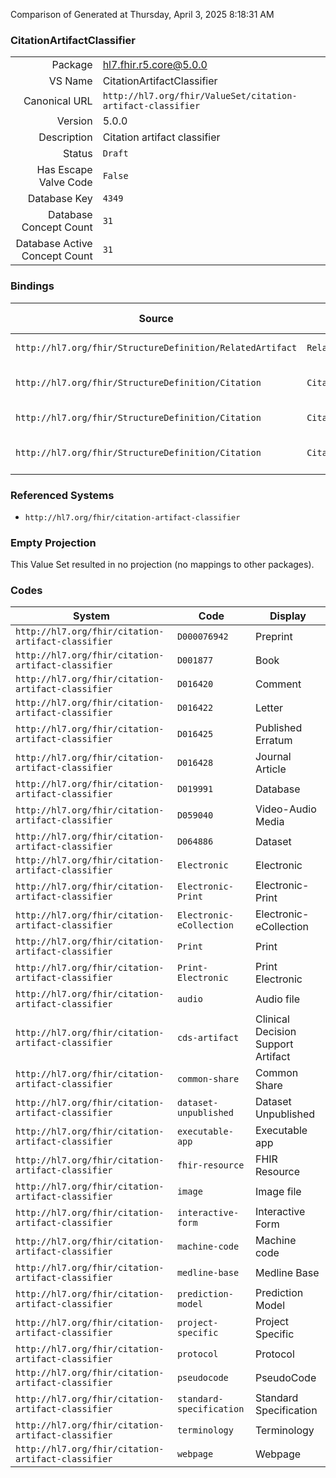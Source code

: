 Comparison of 
Generated at Thursday, April 3, 2025 8:18:31 AM

### CitationArtifactClassifier

|      |     |
| ---: | --- |
| Package | hl7.fhir.r5.core@5.0.0 |
| VS Name | CitationArtifactClassifier |
| Canonical URL | `http://hl7.org/fhir/ValueSet/citation-artifact-classifier` |
| Version | 5.0.0 |
| Description | Citation artifact classifier |
| Status | `Draft` |
| Has Escape Valve Code | `False` |
| Database Key | `4349` |
| Database Concept Count | `31` |
| Database Active Concept Count | `31` |
### Bindings

| Source | Element | Binding | Strength | Element Short |
| ------ | ------- | ------- | -------- | ------------- |
| `http://hl7.org/fhir/StructureDefinition/RelatedArtifact` | `RelatedArtifact.classifier` | `http://hl7.org/fhir/ValueSet/citation-artifact-classifier` | `Example` | Additional classifiers |
| `http://hl7.org/fhir/StructureDefinition/Citation` | `Citation.classification.classifier` | `http://hl7.org/fhir/ValueSet/citation-artifact-classifier` | `Example` | The specific classification value |
| `http://hl7.org/fhir/StructureDefinition/Citation` | `Citation.citedArtifact.relatesTo.classifier` | `http://hl7.org/fhir/ValueSet/citation-artifact-classifier` | `Extensible` | Additional classifiers |
| `http://hl7.org/fhir/StructureDefinition/Citation` | `Citation.citedArtifact.classification.classifier` | `http://hl7.org/fhir/ValueSet/citation-artifact-classifier` | `Example` | The specific classification value |

### Referenced Systems

* `http://hl7.org/fhir/citation-artifact-classifier`
### Empty Projection

This Value Set resulted in no projection (no mappings to other packages).

### Codes

| System | Code | Display |
| ------ | ---- | ------- |
| `http://hl7.org/fhir/citation-artifact-classifier` | `D000076942` | Preprint |
| `http://hl7.org/fhir/citation-artifact-classifier` | `D001877` | Book |
| `http://hl7.org/fhir/citation-artifact-classifier` | `D016420` | Comment |
| `http://hl7.org/fhir/citation-artifact-classifier` | `D016422` | Letter |
| `http://hl7.org/fhir/citation-artifact-classifier` | `D016425` | Published Erratum |
| `http://hl7.org/fhir/citation-artifact-classifier` | `D016428` | Journal Article |
| `http://hl7.org/fhir/citation-artifact-classifier` | `D019991` | Database |
| `http://hl7.org/fhir/citation-artifact-classifier` | `D059040` | Video-Audio Media |
| `http://hl7.org/fhir/citation-artifact-classifier` | `D064886` | Dataset |
| `http://hl7.org/fhir/citation-artifact-classifier` | `Electronic` | Electronic |
| `http://hl7.org/fhir/citation-artifact-classifier` | `Electronic-Print` | Electronic-Print |
| `http://hl7.org/fhir/citation-artifact-classifier` | `Electronic-eCollection` | Electronic-eCollection |
| `http://hl7.org/fhir/citation-artifact-classifier` | `Print` | Print |
| `http://hl7.org/fhir/citation-artifact-classifier` | `Print-Electronic` | Print Electronic |
| `http://hl7.org/fhir/citation-artifact-classifier` | `audio` | Audio file |
| `http://hl7.org/fhir/citation-artifact-classifier` | `cds-artifact` | Clinical Decision Support Artifact |
| `http://hl7.org/fhir/citation-artifact-classifier` | `common-share` | Common Share |
| `http://hl7.org/fhir/citation-artifact-classifier` | `dataset-unpublished` | Dataset Unpublished |
| `http://hl7.org/fhir/citation-artifact-classifier` | `executable-app` | Executable app |
| `http://hl7.org/fhir/citation-artifact-classifier` | `fhir-resource` | FHIR Resource |
| `http://hl7.org/fhir/citation-artifact-classifier` | `image` | Image file |
| `http://hl7.org/fhir/citation-artifact-classifier` | `interactive-form` | Interactive Form |
| `http://hl7.org/fhir/citation-artifact-classifier` | `machine-code` | Machine code |
| `http://hl7.org/fhir/citation-artifact-classifier` | `medline-base` | Medline Base |
| `http://hl7.org/fhir/citation-artifact-classifier` | `prediction-model` | Prediction Model |
| `http://hl7.org/fhir/citation-artifact-classifier` | `project-specific` | Project Specific |
| `http://hl7.org/fhir/citation-artifact-classifier` | `protocol` | Protocol |
| `http://hl7.org/fhir/citation-artifact-classifier` | `pseudocode` | PseudoCode |
| `http://hl7.org/fhir/citation-artifact-classifier` | `standard-specification` | Standard Specification |
| `http://hl7.org/fhir/citation-artifact-classifier` | `terminology` | Terminology |
| `http://hl7.org/fhir/citation-artifact-classifier` | `webpage` | Webpage |
